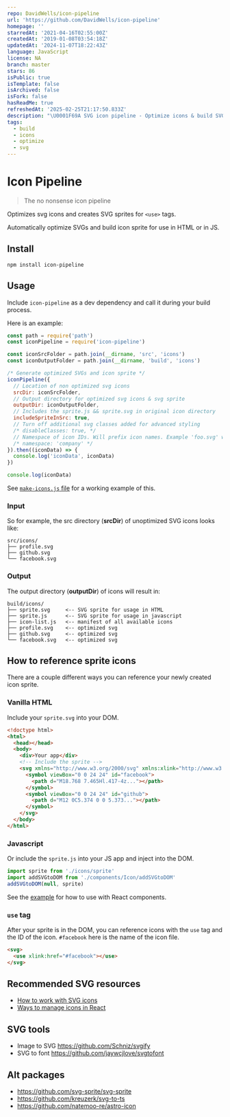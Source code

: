 ```yaml
---
repo: DavidWells/icon-pipeline
url: 'https://github.com/DavidWells/icon-pipeline'
homepage: ''
starredAt: '2021-04-16T02:55:00Z'
createdAt: '2019-01-08T03:54:18Z'
updatedAt: '2024-11-07T18:22:43Z'
language: JavaScript
license: NA
branch: master
stars: 86
isPublic: true
isTemplate: false
isArchived: false
isFork: false
hasReadMe: true
refreshedAt: '2025-02-25T21:17:50.833Z'
description: "\U0001F69A SVG icon pipeline - Optimize icons & build SVG sprites"
tags:
  - build
  - icons
  - optimize
  - svg
---
```


# Icon Pipeline

> The no nonsense icon pipeline

Optimizes svg icons and creates SVG sprites for `<use>` tags.

Automatically optimize SVGs and build icon sprite for use in HTML or in JS.

## Install

```
npm install icon-pipeline
```

## Usage

Include `icon-pipeline` as a dev dependency and call it during your build process.

Here is an example:

```js
const path = require('path')
const iconPipeline = require('icon-pipeline')

const iconSrcFolder = path.join(__dirname, 'src', 'icons')
const iconOutputFolder = path.join(__dirname, 'build', 'icons')

/* Generate optimized SVGs and icon sprite */
iconPipeline({
  // Location of non optimized svg icons
  srcDir: iconSrcFolder,
  // Output directory for optimized svg icons & svg sprite
  outputDir: iconOutputFolder,
  // Includes the sprite.js && sprite.svg in original icon directory
  includeSpriteInSrc: true,
  // Turn off additional svg classes added for advanced styling
  /* disableClasses: true, */
  // Namespace of icon IDs. Will prefix icon names. Example 'foo.svg' will become 'company-foo'
  /* namespace: 'company' */
}).then((iconData) => {
  console.log('iconData', iconData)
})

console.log(iconData)
```

See [`make-icons.js` file](/example) for a working example of this.

### Input

So for example, the src directory (**srcDir**) of unoptimized SVG icons looks like:

```
src/icons/
├── profile.svg
├── github.svg
└── facebook.svg
```

### Output 

The output directory (**outputDir**) of icons will result in:

```
build/icons/
├── sprite.svg     <-- SVG sprite for usage in HTML
├── sprite.js      <-- SVG sprite for usage in javascript
├── icon-list.js   <-- manifest of all available icons
├── profile.svg    <-- optimized svg
├── github.svg     <-- optimized svg
└── facebook.svg   <-- optimized svg
```

## How to reference sprite icons

There are a couple different ways you can reference your newly created icon sprite.

### Vanilla HTML

Include your `sprite.svg` into your DOM.

```html
<!doctype html>
<html>
  <head></head>
  <body>
    <div>Your app</div>
    <!-- Include the sprite -->
    <svg xmlns="http://www.w3.org/2000/svg" xmlns:xlink="http://www.w3.org/1999/xlink" style="position:absolute; width: 0; height: 0">
      <symbol viewBox="0 0 24 24" id="facebook">
        <path d="M18.768 7.465Hl.417-4z..."></path>
      </symbol>
      <symbol viewBox="0 0 24 24" id="github">
        <path d="M12 0C5.374 0 0 5.373..."></path>
      </symbol>
    </svg>
  </body>
</html>
```

### Javascript

Or include the `sprite.js` into your JS app and inject into the DOM.

```js
import sprite from './icons/sprite'
import addSVGtoDOM from './components/Icon/addSVGtoDOM'
addSVGtoDOM(null, sprite)
```

See the [example](/example) for how to use with React components.

### `use` tag

After your sprite is in the DOM, you can reference icons with the `use` tag and the ID of the icon. `#facebook` here is the name of the icon file.

```html
<svg>
  <use xlink:href="#facebook"></use>
</svg>
```

## Recommended SVG resources

- [How to work with SVG icons](https://fvsch.com/svg-icons/)
- [Ways to manage icons in React](https://benadam.me/thoughts/react-svg-sprites/)

## SVG tools

- Image to SVG https://github.com/Schniz/svgify
- SVG to font https://github.com/jaywcjlove/svgtofont

## Alt packages

- https://github.com/svg-sprite/svg-sprite
- https://github.com/kreuzerk/svg-to-ts
- https://github.com/natemoo-re/astro-icon

